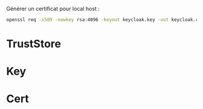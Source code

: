 Générer un certificat pour local host : 

``` sh
openssl req -x509 -newkey rsa:4096 -keyout keycloak.key -out keycloak.crt -days 365 -nodes -subj "/CN=localhost"
```

# TrustStore

# Key

# Cert